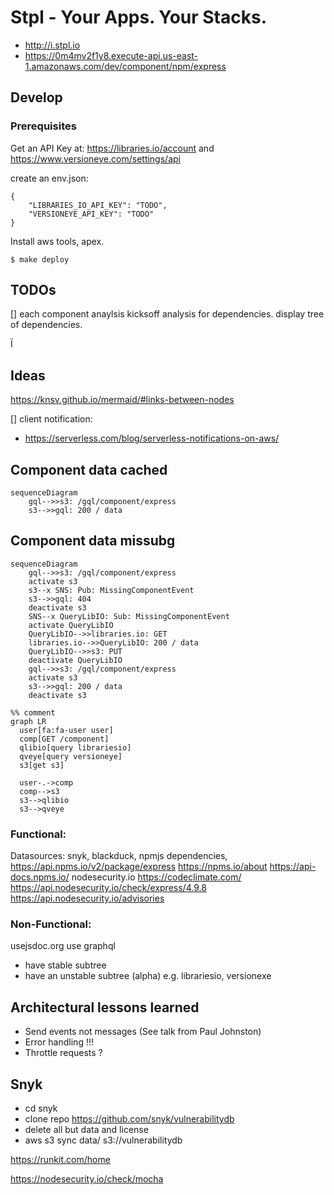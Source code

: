 # Stpl - Your Apps. Your Stacks.

 * http://i.stpl.io
 * https://0m4mv2f1y8.execute-api.us-east-1.amazonaws.com/dev/component/npm/express

## Develop

### Prerequisites

Get an API Key at: https://libraries.io/account and https://www.versioneye.com/settings/api

create an env.json:

    {
        "LIBRARIES_IO_API_KEY": "TODO",
        "VERSIONEYE_API_KEY": "TODO"
    }


Install aws tools, apex.

    $ make deploy

## TODOs

[] each component anaylsis kicksoff analysis for dependencies. display tree of dependencies.
  
Ï
## Ideas
https://knsv.github.io/mermaid/#links-between-nodes

[] client notification:
  * https://serverless.com/blog/serverless-notifications-on-aws/

## Component data cached
```mermaid
sequenceDiagram
    gql-->>s3: /gql/component/express
    s3-->>gql: 200 / data
```

## Component data missubg

```mermaid
sequenceDiagram
    gql-->>s3: /gql/component/express
    activate s3
    s3--x SNS: Pub: MissingComponentEvent
    s3-->>gql: 404
    deactivate s3
    SNS--x QueryLibIO: Sub: MissingComponentEvent
    activate QueryLibIO
    QueryLibIO-->>libraries.io: GET
    libraries.io-->>QueryLibIO: 200 / data
    QueryLibIO-->>s3: PUT
    deactivate QueryLibIO
    gql-->>s3: /gql/component/express
    activate s3
    s3-->>gql: 200 / data
    deactivate s3
```


```mermaid
%% comment
graph LR
  user[fa:fa-user user]
  comp[GET /component]
  qlibio[query librariesio]
  qveye[query versioneye]
  s3[get s3]

  user-.->comp
  comp-->s3
  s3-->qlibio
  s3-->qveye
```

### Functional:

Datasources: snyk, blackduck, npmjs dependencies, https://api.npms.io/v2/package/express https://npms.io/about https://api-docs.npms.io/ nodesecurity.io https://codeclimate.com/
https://api.nodesecurity.io/check/express/4.9.8
https://api.nodesecurity.io/advisories
### Non-Functional:
usejsdoc.org
use graphql
 - have stable subtree
 - have an unstable subtree (alpha) e.g. librariesio, versionexe


## Architectural lessons learned

* Send events not messages (See talk from Paul Johnston)
* Error handling !!!
* Throttle requests ? 

## Snyk

* cd snyk
* clone repo https://github.com/snyk/vulnerabilitydb
* delete all but data and license
* aws s3 sync data/ s3://vulnerabilitydb


https://runkit.com/home

https://nodesecurity.io/check/mocha

